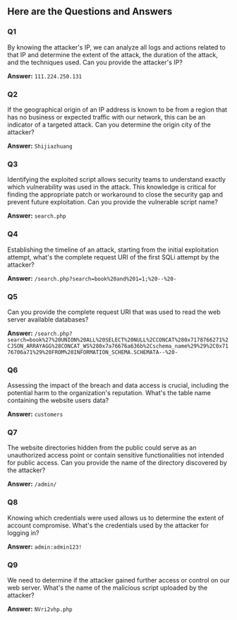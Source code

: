 ## Here are the Questions and Answers

### Q1
By knowing the attacker's IP, we can analyze all logs and actions related to that IP and determine the extent of the attack, the duration of the attack, and the techniques used. Can you provide the attacker's IP?

**Answer:** `111.224.250.131`

### Q2
If the geographical origin of an IP address is known to be from a region that has no business or expected traffic with our network, this can be an indicator of a targeted attack. Can you determine the origin city of the attacker?

**Answer:** `Shijiazhuang`

### Q3
Identifying the exploited script allows security teams to understand exactly which vulnerability was used in the attack. This knowledge is critical for finding the appropriate patch or workaround to close the security gap and prevent future exploitation. Can you provide the vulnerable script name?

**Answer:** `search.php`

### Q4
Establishing the timeline of an attack, starting from the initial exploitation attempt, what's the complete request URI of the first SQLi attempt by the attacker?

**Answer:** `/search.php?search=book%20and%201=1;%20--%20-`

### Q5
Can you provide the complete request URI that was used to read the web server available databases?

**Answer:** `/search.php?search=book%27%20UNION%20ALL%20SELECT%20NULL%2CCONCAT%280x7178766271%2CJSON_ARRAYAGG%28CONCAT_WS%280x7a76676a636b%2Cschema_name%29%29%2C0x7176706a71%29%20FROM%20INFORMATION_SCHEMA.SCHEMATA--%20-`

### Q6
Assessing the impact of the breach and data access is crucial, including the potential harm to the organization's reputation. What's the table name containing the website users data?

**Answer:** `customers`

### Q7
The website directories hidden from the public could serve as an unauthorized access point or contain sensitive functionalities not intended for public access. Can you provide the name of the directory discovered by the attacker?

**Answer:** `/admin/`

### Q8
Knowing which credentials were used allows us to determine the extent of account compromise. What's the credentials used by the attacker for logging in?

**Answer:** `admin:admin123!`

### Q9
We need to determine if the attacker gained further access or control on our web server. What's the name of the malicious script uploaded by the attacker?

**Answer:** `NVri2vhp.php`
